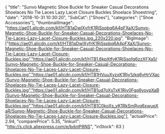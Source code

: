 {
	"title": "Sunvo Magnetic Shoe Buckle for Sneaker Casual Decorations Shoelaces No Tie Laces Lazy Lacet Closure Buckles Shoelace Shoestring",
	"date": "2018-10-31 10:30:20",
	"SubCat": ["Shoes"],
	"categories": ["Shoe Accessories"],
	"thumbnailImage": "https://ae01.alicdn.com/kf/HTB1aDwlXyfrK1RjSspbq6A4pFXaX/Sunvo-Magnetic-Shoe-Buckle-for-Sneaker-Casual-Decorations-Shoelaces-No-Tie-Laces-Lazy-Lacet-Closure-Buckles.jpg_220x220.jpg",
	"BigImage": ["https://ae01.alicdn.com/kf/HTB1aDwlXyfrK1RjSspbq6A4pFXaX/Sunvo-Magnetic-Shoe-Buckle-for-Sneaker-Casual-Decorations-Shoelaces-No-Tie-Laces-Lazy-Lacet-Closure-Buckles.jpg","https://ae01.alicdn.com/kf/HTB1.6kpXtfvK1RjSspfq6zzXFXa5/Sunvo-Magnetic-Shoe-Buckle-for-Sneaker-Casual-Decorations-Shoelaces-No-Tie-Laces-Lazy-Lacet-Closure-Buckles.jpg","https://ae01.alicdn.com/kf/HTB1HVuuXyzxK1Rjy1zkq6yHrVXac/Sunvo-Magnetic-Shoe-Buckle-for-Sneaker-Casual-Decorations-Shoelaces-No-Tie-Laces-Lazy-Lacet-Closure-Buckles.jpg","https://ae01.alicdn.com/kf/HTB1ud7oXsTxK1Rjy0Fgq6yovpXaB/Sunvo-Magnetic-Shoe-Buckle-for-Sneaker-Casual-Decorations-Shoelaces-No-Tie-Laces-Lazy-Lacet-Closure-Buckles.jpg","https://ae01.alicdn.com/kf/HTB1C0koXs_vK1RkSmRyq6xwupXaR/Sunvo-Magnetic-Shoe-Buckle-for-Sneaker-Casual-Decorations-Shoelaces-No-Tie-Laces-Lazy-Lacet-Closure-Buckles.jpg"],
	"actualPrice": 2.94,
	"comparePrice": 5.35,
	"linkurl": "http://s.click.aliexpress.com/e/bdotP8NS",
	"inStock": 63
}
